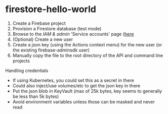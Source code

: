 # firestore-hello-world
 
1. Create a Firebase project
2. Provision a Firestore database (test mode)
3. Browse to the *IAM & admin* 'Service accounts' page ([here](https://console.developers.google.com/projectselector/iam-admin/serviceaccounts)
4. (Optional) Create a new user
5. Create a json key (using the Actions context menu) for the new user (or the existing firebase-adminsdk user)
6. Manually copy the file to the root directory of the API and command line projects

Handling credentials

* If using Kubernetes, you could set this as a secret in there
* Could also inject/use volumes/etc to get the json key in there
* Put the json blob in KeyVault (max of 25k bytes, key seems to generally be less than 5k bytes)
* Avoid environment variables unless those can be masked and never read
